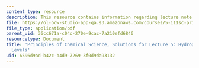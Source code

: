 ```yaml
---
content_type: resource
description: This resource contains information regarding lecture note 5 solutions.
file: https://ol-ocw-studio-app-qa.s3.amazonaws.com/courses/5-111sc-principles-of-chemical-science-fall-2014/6596d9adb42cb4d972693f0d9da93132_MIT5_111F14_Lec05Soln.pdf
file_type: application/pdf
parent_uid: 36cc671a-c04c-270e-9cac-7a210efd6846
resourcetype: Document
title: 'Principles of Chemical Science, Solutions for Lecture 5: Hydrogen Atom Energy
  Levels'
uid: 6596d9ad-b42c-b4d9-7269-3f0d9da93132
---
```

